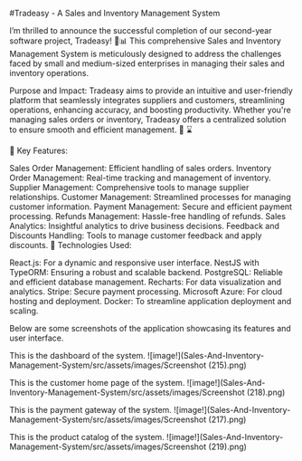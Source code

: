 #Tradeasy - A Sales and Inventory Management System

I’m thrilled to announce the successful completion of our second-year software project, Tradeasy! 🚀📊 This comprehensive Sales and Inventory Management System is meticulously designed to address the challenges faced by small and medium-sized enterprises in managing their sales and inventory operations.

Purpose and Impact: Tradeasy aims to provide an intuitive and user-friendly platform that seamlessly integrates suppliers and customers, streamlining operations, enhancing accuracy, and boosting productivity. Whether you're managing sales orders or inventory, Tradeasy offers a centralized solution to ensure smooth and efficient management. 🏢 ⌛

🎯 Key Features:

Sales Order Management: Efficient handling of sales orders. Inventory Order Management: Real-time tracking and management of inventory. Supplier Management: Comprehensive tools to manage supplier relationships. Customer Management: Streamlined processes for managing customer information. Payment Management: Secure and efficient payment processing. Refunds Management: Hassle-free handling of refunds. Sales Analytics: Insightful analytics to drive business decisions. Feedback and Discounts Handling: Tools to manage customer feedback and apply discounts. 🎯 Technologies Used:

React.js: For a dynamic and responsive user interface.
NestJS with TypeORM: Ensuring a robust and scalable backend.
PostgreSQL: Reliable and efficient database management. 
Recharts: For data visualization and analytics. 
Stripe: Secure payment processing. 
Microsoft Azure: For cloud hosting and deployment. 
Docker: To streamline application deployment and scaling.

Below are some screenshots of the application showcasing its features and user interface.

This is the dashboard of the system.
![image!](Sales-And-Inventory-Management-System/src/assets/images/Screenshot (215).png)

This is the customer home page of the system.
![image!](Sales-And-Inventory-Management-System/src/assets/images/Screenshot (218).png)

This is the payment gateway of the system.
![image!](Sales-And-Inventory-Management-System/src/assets/images/Screenshot (217).png)

This is the product catalog of the system.
![image!](Sales-And-Inventory-Management-System/src/assets/images/Screenshot (219).png)
